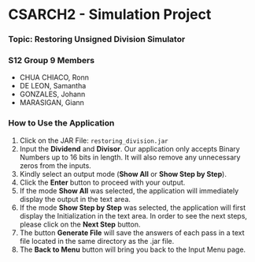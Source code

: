 # CSARCH2 - Simulation Project

### Topic: Restoring Unsigned Division Simulator

### S12 Group 9 Members
- CHUA CHIACO, Ronn
- DE LEON, Samantha
- GONZALES, Johann
- MARASIGAN, Giann

### How to Use the Application
1. Click on the JAR File: ```restoring_division.jar```
2. Input the **Dividend** and **Divisor**. Our application only accepts Binary Numbers up to 16 bits in length. It will also remove any unnecessary zeros from the inputs.
3. Kindly select an output mode (**Show All** or **Show Step by Step**).
4. Click the **Enter** button to proceed with your output.
5. If the mode **Show All** was selected, the application will immediately display the output in the text area.
6. If the mode **Show Step by Step** was selected, the application will first display the Initialization in the text area. In order to see the next steps, please click on the **Next Step** button.
7. The button **Generate File** will save the answers of each pass in a text file located in the same directory as the .jar file.
8. The **Back to Menu** button will bring you back to the Input Menu page.